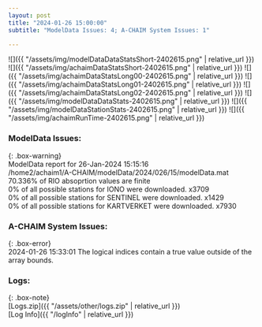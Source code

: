 ```yaml
---
layout: post
title: "2024-01-26 15:00:00"
subtitle: "ModelData Issues: 4; A-CHAIM System Issues: 1"

---
```


![]({{ "/assets/img/modelDataDataStatsShort-2402615.png" | relative_url }})
![]({{ "/assets/img/achaimDataStatsShort-2402615.png" | relative_url }})
![]({{ "/assets/img/achaimDataStatsLong00-2402615.png" | relative_url }})
![]({{ "/assets/img/achaimDataStatsLong01-2402615.png" | relative_url }})
![]({{ "/assets/img/achaimDataStatsLong02-2402615.png" | relative_url }})
![]({{ "/assets/img/modelDataDataStats-2402615.png" | relative_url }})
![]({{ "/assets/img/modelDataStationStats-2402615.png" | relative_url }})
![]({{ "/assets/img/achaimRunTime-2402615.png" | relative_url }})


### ModelData Issues:  
  
{: .box-warning}  
 ModelData report for 26-Jan-2024 15:15:16   
 /home2/achaim1/A-CHAIM/modelData/2024/026/15/modelData.mat   
 70.336% of RIO absoprtion values are finite   
 0% of all possible stations for IONO were downloaded. x3709   
 0% of all possible stations for SENTINEL were downloaded. x1429   
 0% of all possible stations for KARTVERKET were downloaded. x7930   
  
### A-CHAIM System Issues:  
  
{: .box-error}  
2024-01-26 15:33:01 The logical indices contain a true value outside of the array bounds.  

### Logs:  
  
{: .box-note}  
[Logs.zip]({{ "/assets/other/logs.zip" | relative_url }})  
[Log Info]({{ "/logInfo" | relative_url }})  
